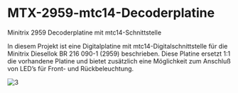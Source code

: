 # MTX-2959-mtc14-Decoderplatine
Minitrix 2959 Decoderplatine mit mtc14-Schnittstelle


In diesem Projekt ist eine Digitalplatine mit mtc14-Digitalschnittstelle für die Minitrix Diesellok BR 216 090-1 (2959) beschrieben.
Diese Platine ersetzt 1:1 die vorhandene Platine und bietet zusätzlich eine Möglichkeit zum Anschluß von LED’s für Front- und Rückbeleuchtung.

![3](https://user-images.githubusercontent.com/39234805/209354708-d1087896-bd4d-4213-abfd-29c634c9be20.jpg)
